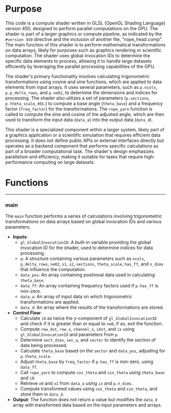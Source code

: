 # Purpose
This code is a compute shader written in GLSL (OpenGL Shading Language) version 450, designed to perform parallel computations on the GPU. The shader is part of a larger graphics or compute pipeline, as indicated by the `#version 450` directive and the inclusion of another file, "rope_head.comp". The main function of this shader is to perform mathematical transformations on data arrays, likely for purposes such as graphics rendering or scientific computation. The shader uses global invocation IDs to determine the specific data elements to process, allowing it to handle large datasets efficiently by leveraging the parallel processing capabilities of the GPU.

The shader's primary functionality involves calculating trigonometric transformations using cosine and sine functions, which are applied to data elements from input arrays. It uses several parameters, such as `p.ncols`, `p.p_delta_rows`, and `p.ne02`, to determine the dimensions and indices for processing. The shader also utilizes a set of parameters (`p.sections`, `p.theta_scale`, etc.) to compute a base angle (`theta_base`) and a frequency factor (`freq_factor`) for the transformations. The `rope_yarn` function is called to compute the sine and cosine of the adjusted angle, which are then used to transform the input data (`data_a`) into the output data (`data_d`).

This shader is a specialized component within a larger system, likely part of a graphics application or a scientific simulation that requires efficient data processing. It does not define public APIs or external interfaces directly but operates as a backend component that performs specific calculations as part of a broader computational task. The shader's design emphasizes parallelism and efficiency, making it suitable for tasks that require high-performance computing on large datasets.
# Functions

---
### main
The `main` function performs a series of calculations involving trigonometric transformations on data arrays based on global invocation IDs and various parameters.
- **Inputs**:
    - `gl_GlobalInvocationID`: A built-in variable providing the global invocation ID for the shader, used to determine indices for data processing.
    - `p`: A structure containing various parameters such as `ncols`, `p_delta_rows`, `ne02`, `s1`, `s2`, `sections`, `theta_scale`, `has_ff`, and `n_dims` that influence the computation.
    - `data_pos`: An array containing positional data used in calculating `theta_base`.
    - `data_ff`: An array containing frequency factors used if `p.has_ff` is non-zero.
    - `data_a`: An array of input data on which trigonometric transformations are applied.
    - `data_d`: An array where the results of the transformations are stored.
- **Control Flow**:
    - Calculate `i0` as twice the y-component of `gl_GlobalInvocationID` and check if it is greater than or equal to `ne0`; if so, exit the function.
    - Compute `row_dst`, `row_x`, `channel_x`, `idst`, and `ix` using `gl_GlobalInvocationID` and parameters from `p`.
    - Determine `sect_dims`, `sec_w`, and `sector` to identify the section of data being processed.
    - Calculate `theta_base` based on the `sector` and `data_pos`, adjusting for `p.theta_scale`.
    - Adjust `theta_base` by `freq_factor` if `p.has_ff` is non-zero, using `data_ff`.
    - Call `rope_yarn` to compute `cos_theta` and `sin_theta` using `theta_base` and `i0`.
    - Retrieve `x0` and `x1` from `data_a` using `ix` and `p.n_dims`.
    - Compute transformed values using `cos_theta` and `sin_theta`, and store them in `data_d`.
- **Output**: The function does not return a value but modifies the `data_d` array with transformed data based on the input parameters and arrays.


